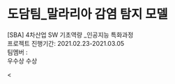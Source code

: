 <h1>도담팀_말라리아 감염 탐지 모델</h1>
<p>[SBA] 4차산업 SW 기초역량 _인공지능 특화과정<br>
  프로젝트 진행기간: 2021.02.23-2021.03.05<br>
  팀멤버 :<br>
  우수상 수상<br>
</p>
<
